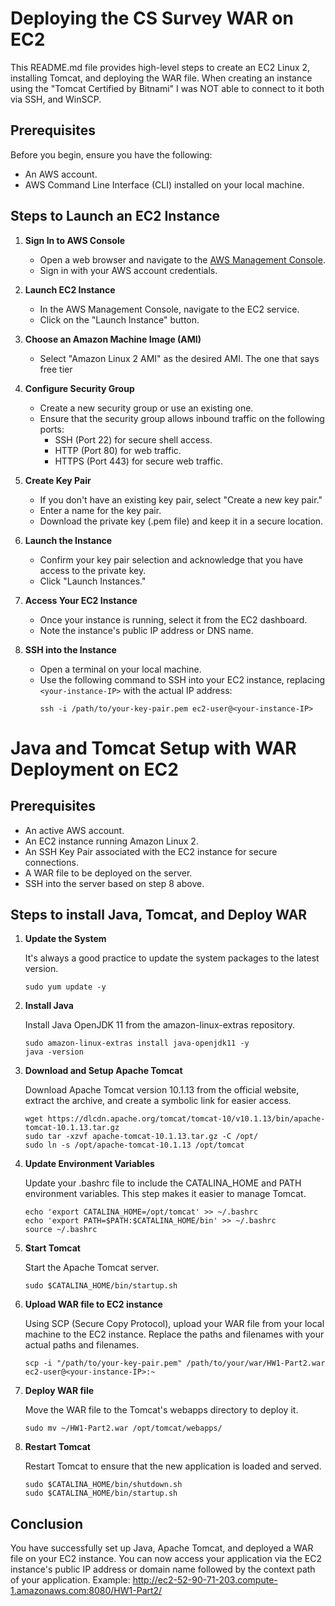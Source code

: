 # Deploying the CS Survey WAR on EC2

This README.md file provides high-level steps to create an EC2 Linux 2, installing Tomcat, and deploying the WAR file. When creating an instance using the "Tomcat Certified by Bitnami" I was NOT able to connect to it both via SSH, and WinSCP.

## Prerequisites

Before you begin, ensure you have the following:

- An AWS account.
- AWS Command Line Interface (CLI) installed on your local machine.

## Steps to Launch an EC2 Instance

1. **Sign In to AWS Console**
   - Open a web browser and navigate to the [AWS Management Console](https://aws.amazon.com/console/).
   - Sign in with your AWS account credentials.

2. **Launch EC2 Instance**
   - In the AWS Management Console, navigate to the EC2 service.
   - Click on the "Launch Instance" button.

3. **Choose an Amazon Machine Image (AMI)**
   - Select "Amazon Linux 2 AMI" as the desired AMI. The one that says free tier

4. **Configure Security Group**
   - Create a new security group or use an existing one.
   - Ensure that the security group allows inbound traffic on the following ports:
     - SSH (Port 22) for secure shell access.
     - HTTP (Port 80) for web traffic.
     - HTTPS (Port 443) for secure web traffic.

5. **Create Key Pair**
   - If you don't have an existing key pair, select "Create a new key pair."
   - Enter a name for the key pair.
   - Download the private key (.pem file) and keep it in a secure location.

6. **Launch the Instance**
    - Confirm your key pair selection and acknowledge that you have access to the private key.
    - Click "Launch Instances."

7. **Access Your EC2 Instance**
    - Once your instance is running, select it from the EC2 dashboard.
    - Note the instance's public IP address or DNS name.

8. **SSH into the Instance**
    - Open a terminal on your local machine.
    - Use the following command to SSH into your EC2 instance, replacing `<your-instance-IP>` with the actual IP address:
      ```
      ssh -i /path/to/your-key-pair.pem ec2-user@<your-instance-IP>
      ```

# Java and Tomcat Setup with WAR Deployment on EC2

## Prerequisites

- An active AWS account.
- An EC2 instance running Amazon Linux 2.
- An SSH Key Pair associated with the EC2 instance for secure connections.
- A WAR file to be deployed on the server.
- SSH into the server based on step 8 above.

## Steps to install Java, Tomcat, and Deploy WAR

1. **Update the System**

   It's always a good practice to update the system packages to the latest version.

    ```
    sudo yum update -y
    ```

2. **Install Java**

   Install Java OpenJDK 11 from the amazon-linux-extras repository.

    ```
    sudo amazon-linux-extras install java-openjdk11 -y
    java -version
    ```

3. **Download and Setup Apache Tomcat**

   Download Apache Tomcat version 10.1.13 from the official website, extract the archive, and create a symbolic link for easier access.

    ```
    wget https://dlcdn.apache.org/tomcat/tomcat-10/v10.1.13/bin/apache-tomcat-10.1.13.tar.gz
    sudo tar -xzvf apache-tomcat-10.1.13.tar.gz -C /opt/
    sudo ln -s /opt/apache-tomcat-10.1.13 /opt/tomcat
    ```

4. **Update Environment Variables**

   Update your .bashrc file to include the CATALINA_HOME and PATH environment variables. This step makes it easier to manage Tomcat.

    ```
    echo 'export CATALINA_HOME=/opt/tomcat' >> ~/.bashrc
    echo 'export PATH=$PATH:$CATALINA_HOME/bin' >> ~/.bashrc
    source ~/.bashrc
    ```

5. **Start Tomcat**

   Start the Apache Tomcat server.

    ```
    sudo $CATALINA_HOME/bin/startup.sh
    ```

6. **Upload WAR file to EC2 instance**

   Using SCP (Secure Copy Protocol), upload your WAR file from your local machine to the EC2 instance. Replace the paths and filenames with your actual paths and filenames.

    ```
    scp -i "/path/to/your-key-pair.pem" /path/to/your/war/HW1-Part2.war ec2-user@<your-instance-IP>:~
    ```

7. **Deploy WAR file**

   Move the WAR file to the Tomcat's webapps directory to deploy it.

    ```
    sudo mv ~/HW1-Part2.war /opt/tomcat/webapps/
    ```

8. **Restart Tomcat**

   Restart Tomcat to ensure that the new application is loaded and served.

    ```
    sudo $CATALINA_HOME/bin/shutdown.sh
    sudo $CATALINA_HOME/bin/startup.sh
    ```

## Conclusion

You have successfully set up Java, Apache Tomcat, and deployed a WAR file on your EC2 instance. You can now access your application via the EC2 instance's public IP address or domain name followed by the context path of your application. Example: http://ec2-52-90-71-203.compute-1.amazonaws.com:8080/HW1-Part2/
